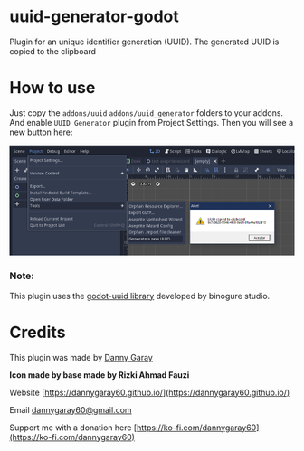 # uuid-generator-godot
Plugin for an unique identifier generation (UUID). The generated UUID is copied to the clipboard

# How to use
Just copy the `addons/uuid` `addons/uuid_generator` folders to your addons. And enable `UUID Generator` plugin from Project Settings.
Then you will see a new button here:

![](https://raw.githubusercontent.com/dannygaray60/uuid-generator-godot/main/how_to_use.png)

### Note:
This plugin uses the [godot-uuid library](https://github.com/binogure-studio/godot-uuid) developed by binogure studio.

# Credits

This plugin was made by [Danny Garay](https://twitter.com/dannygaray60)

**Icon made by base made by Rizki Ahmad Fauzi**

Website
[https://dannygaray60.github.io/](https://dannygaray60.github.io/)

Email
[dannygaray60@gmail.com](mailto:dannygaray60@gmail.com)

Support me with a donation here
[https://ko-fi.com/dannygaray60](https://ko-fi.com/dannygaray60)